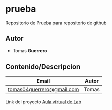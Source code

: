 # prueba
Repositorio de Prueba para repositorio de github

##  Autor 
* Tomas **Guerrero**



##  Contenido/Descripcion    

| Email | Autor |
|-------|-------|
|tomas04guerrero@gmail.com|Tomas|


Link del proyecto [Aula virtual de Lab](https://presencial.ucc.edu.ar/course/view.php?id=10671)